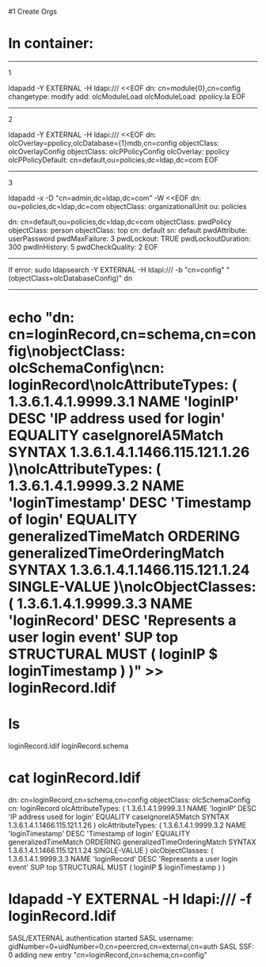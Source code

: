 #1 Create Orgs

# In container:


----
1

ldapadd -Y EXTERNAL -H ldapi:/// <<EOF
dn: cn=module{0},cn=config
changetype: modify
add: olcModuleLoad
olcModuleLoad: ppolicy.la
EOF


----
2

ldapadd -Y EXTERNAL -H ldapi:/// <<EOF
dn: olcOverlay=ppolicy,olcDatabase={1}mdb,cn=config
objectClass: olcOverlayConfig
objectClass: olcPPolicyConfig
olcOverlay: ppolicy
olcPPolicyDefault: cn=default,ou=policies,dc=ldap,dc=com
EOF

-----
3

ldapadd -x -D "cn=admin,dc=ldap,dc=com" -W <<EOF
dn: ou=policies,dc=ldap,dc=com
objectClass: organizationalUnit
ou: policies

dn: cn=default,ou=policies,dc=ldap,dc=com
objectClass: pwdPolicy
objectClass: person
objectClass: top
cn: default
sn: default
pwdAttribute: userPassword
pwdMaxFailure: 3
pwdLockout: TRUE
pwdLockoutDuration: 300
pwdInHistory: 5
pwdCheckQuality: 2
EOF


----
If error:
sudo ldapsearch -Y EXTERNAL -H ldapi:/// -b "cn=config" "(objectClass=olcDatabaseConfig)" dn

----



# echo  "dn: cn=loginRecord,cn=schema,cn=config\nobjectClass: olcSchemaConfig\ncn: loginRecord\nolcAttributeTypes: ( 1.3.6.1.4.1.9999.3.1 NAME 'loginIP' DESC 'IP address used for login' EQUALITY caseIgnoreIA5Match SYNTAX 1.3.6.1.4.1.1466.115.121.1.26 )\nolcAttributeTypes: ( 1.3.6.1.4.1.9999.3.2 NAME 'loginTimestamp' DESC 'Timestamp of login' EQUALITY generalizedTimeMatch ORDERING generalizedTimeOrderingMatch SYNTAX 1.3.6.1.4.1.1466.115.121.1.24 SINGLE-VALUE )\nolcObjectClasses: ( 1.3.6.1.4.1.9999.3.3 NAME 'loginRecord' DESC 'Represents a user login event' SUP top STRUCTURAL MUST ( loginIP \$ loginTimestamp ) )" >> loginRecord.ldif
# ls
loginRecord.ldif  loginRecord.schema
# cat loginRecord.ldif
dn: cn=loginRecord,cn=schema,cn=config
objectClass: olcSchemaConfig
cn: loginRecord
olcAttributeTypes: ( 1.3.6.1.4.1.9999.3.1 NAME 'loginIP' DESC 'IP address used for login' EQUALITY caseIgnoreIA5Match SYNTAX 1.3.6.1.4.1.1466.115.121.1.26 )
olcAttributeTypes: ( 1.3.6.1.4.1.9999.3.2 NAME 'loginTimestamp' DESC 'Timestamp of login' EQUALITY generalizedTimeMatch ORDERING generalizedTimeOrderingMatch SYNTAX 1.3.6.1.4.1.1466.115.121.1.24 SINGLE-VALUE )
olcObjectClasses: ( 1.3.6.1.4.1.9999.3.3 NAME 'loginRecord' DESC 'Represents a user login event' SUP top STRUCTURAL MUST ( loginIP $ loginTimestamp ) )
# ldapadd -Y EXTERNAL -H ldapi:/// -f loginRecord.ldif
SASL/EXTERNAL authentication started
SASL username: gidNumber=0+uidNumber=0,cn=peercred,cn=external,cn=auth
SASL SSF: 0
adding new entry "cn=loginRecord,cn=schema,cn=config"